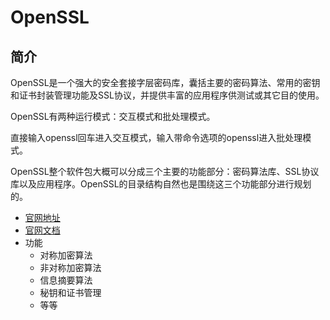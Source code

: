 # OpenSSL

## 简介

OpenSSL是一个强大的安全套接字层密码库，囊括主要的密码算法、常用的密钥和证书封装管理功能及SSL协议，并提供丰富的应用程序供测试或其它目的使用。

OpenSSL有两种运行模式：交互模式和批处理模式。

直接输入openssl回车进入交互模式，输入带命令选项的openssl进入批处理模式。

OpenSSL整个软件包大概可以分成三个主要的功能部分：密码算法库、SSL协议库以及应用程序。OpenSSL的目录结构自然也是围绕这三个功能部分进行规划的。 


- [官网地址](https://www.openssl.org/)
- [官网文档](https://www.openssl.org/docs/manpages.html)
- 功能
    - 对称加密算法
    - 非对称加密算法
    - 信息摘要算法
    - 秘钥和证书管理
    - 等等

